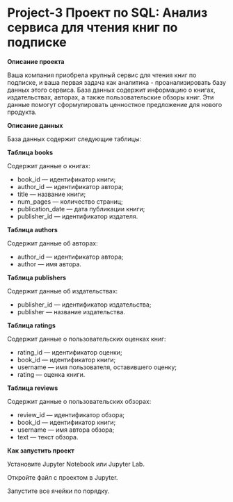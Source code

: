 # Project-3 Проект по SQL: Анализ сервиса для чтения книг по подписке
**Описание проекта**

Ваша компания приобрела крупный сервис для чтения книг по подписке, и ваша первая задача как аналитика - проанализировать базу данных этого сервиса. База данных содержит информацию о книгах, издательствах, авторах, а также пользовательские обзоры книг. Эти данные помогут сформулировать ценностное предложение для нового продукта.

**Описание данных**

База данных содержит следующие таблицы:

**Таблица books**

Содержит данные о книгах:

- book_id — идентификатор книги;
- author_id — идентификатор автора;
- title — название книги;
- num_pages — количество страниц;
- publication_date — дата публикации книги;
- publisher_id — идентификатор издателя.

**Таблица authors**

Содержит данные об авторах:

- author_id — идентификатор автора;
- author — имя автора.

**Таблица publishers**

Содержит данные об издательствах:

- publisher_id — идентификатор издательства;
- publisher — название издательства.

**Таблица ratings**

Содержит данные о пользовательских оценках книг:

- rating_id — идентификатор оценки;
- book_id — идентификатор книги;
- username — имя пользователя, оставившего оценку;
- rating — оценка книги.

**Таблица reviews**

Содержит данные о пользовательских обзорах:

- review_id — идентификатор обзора;
- book_id — идентификатор книги;
- username — имя автора обзора;
- text — текст обзора.
  
**Как запустить проект**

Установите Jupyter Notebook или Jupyter Lab.

Откройте файл с проектом в Jupyter.

Запустите все ячейки по порядку.
